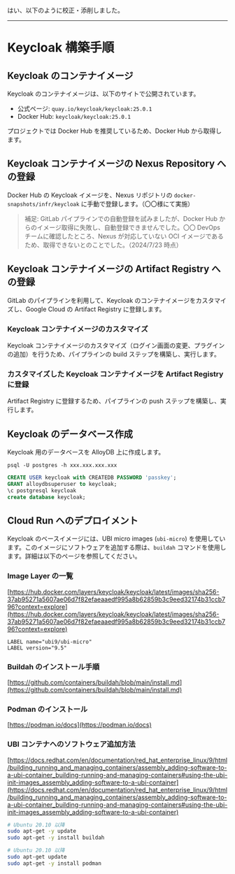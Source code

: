 はい、以下のように校正・添削しました。

---

# Keycloak 構築手順

## Keycloak のコンテナイメージ

Keycloak のコンテナイメージは、以下のサイトで公開されています。
* 公式ページ: `quay.io/keycloak/keycloak:25.0.1`
* Docker Hub: `keycloak/keycloak:25.0.1`

プロジェクトでは Docker Hub を推奨しているため、Docker Hub から取得します。

## Keycloak コンテナイメージの Nexus Repository への登録

Docker Hub の Keycloak イメージを、Nexus リポジトリの `docker-snapshots/infr/keycloak` に手動で登録します。（〇〇様にて実施）

> 補足: GitLab パイプラインでの自動登録を試みましたが、Docker Hub からのイメージ取得に失敗し、自動登録できませんでした。〇〇 DevOps チームに確認したところ、Nexus が対応していない OCI イメージであるため、取得できないとのことでした。（2024/7/23 時点）

## Keycloak コンテナイメージの Artifact Registry への登録

GitLab のパイプラインを利用して、Keycloak のコンテナイメージをカスタマイズし、Google Cloud の Artifact Registry に登録します。

### Keycloak コンテナイメージのカスタマイズ

Keycloak コンテナイメージのカスタマイズ（ログイン画面の変更、プラグインの追加）を行うため、パイプラインの build ステップを構築し、実行します。

### カスタマイズした Keycloak コンテナイメージを Artifact Registry に登録

Artifact Registry に登録するため、パイプラインの push ステップを構築し、実行します。

## Keycloak のデータベース作成

Keycloak 用のデータベースを AlloyDB 上に作成します。

```
psql -U postgres -h xxx.xxx.xxx.xxx
```

```sql
CREATE USER keycloak with CREATEDB PASSWORD 'passkey';
GRANT alloydbsuperuser to keycloak;
\c postgresql keycloak
create database keycloak;
```

## Cloud Run へのデプロイメント

Keycloak のベースイメージには、UBI micro images (`ubi-micro`) を使用しています。このイメージにソフトウェアを追加する際は、`buildah` コマンドを使用します。詳細は以下のページを参照してください。

### Image Layer の一覧

[https://hub.docker.com/layers/keycloak/keycloak/latest/images/sha256-37ab95271a5607ae06d7f82efaeaaedf995a8b62859b3c9eed32174b31ccb796?context=explore](https://hub.docker.com/layers/keycloak/keycloak/latest/images/sha256-37ab95271a5607ae06d7f82efaeaaedf995a8b62859b3c9eed32174b31ccb796?context=explore)
```
LABEL name="ubi9/ubi-micro"
LABEL version="9.5"
```

### Buildah のインストール手順

[https://github.com/containers/buildah/blob/main/install.md](https://github.com/containers/buildah/blob/main/install.md)

### Podman のインストール

[https://podman.io/docs](https://podman.io/docs)

### UBI コンテナへのソフトウェア追加方法

[https://docs.redhat.com/en/documentation/red_hat_enterprise_linux/9/html/building_running_and_managing_containers/assembly_adding-software-to-a-ubi-container_building-running-and-managing-containers#using-the-ubi-init-images_assembly_adding-software-to-a-ubi-container](https://docs.redhat.com/en/documentation/red_hat_enterprise_linux/9/html/building_running_and_managing_containers/assembly_adding-software-to-a-ubi-container_building-running-and-managing-containers#using-the-ubi-init-images_assembly_adding-software-to-a-ubi-container)

```bash
# Ubuntu 20.10 以降
sudo apt-get -y update
sudo apt-get -y install buildah
```

```bash
# Ubuntu 20.10 以降
sudo apt-get update
sudo apt-get -y install podman
```
